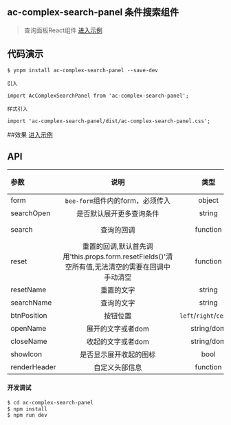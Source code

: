 ## ac-complex-search-panel 条件搜索组件

>  查询面板React组件 [进入示例](https://tinper-acs.github.io/ac-complex-search-panel/)


## 代码演示


```
$ ynpm install ac-complex-search-panel --save-dev

引入

import AcComplexSearchPanel from 'ac-complex-search-panel';

样式引入

import 'ac-complex-search-panel/dist/ac-complex-search-panel.css';

```

##效果  [进入示例](https://tinper-acs.github.io/ac-complex-search-panel/)
 

## API

|参数|说明|类型|默认值|
|:--|:---:|:--:|---:|
| form | `bee-form`组件内的form，必须传入 | object | - |
| searchOpen | 是否默认展开更多查询条件 | string | false |
| search | 查询的回调 | function | () => {} |
| reset | 重置的回调,默认首先调用'this.props.form.resetFields()'清空所有值,无法清空的需要在回调中手动清空 | function | () => {} |
| resetName | 重置的文字 | string | 重置 |
| searchName | 查询的文字 | string | 查询 |
| btnPosition | 按钮位置 | `left`/`right`/`center` | right |
| openName | 展开的文字或者dom | string/dom | 展开 |
| closeName | 收起的文字或者dom | string/dom | 收起 |
| showIcon | 是否显示展开收起的图标 | bool | true |
| renderHeader | 自定义头部信息 | function | - |

       

#### 开发调试

```sh
$ cd ac-complex-search-panel
$ npm install
$ npm run dev
```

